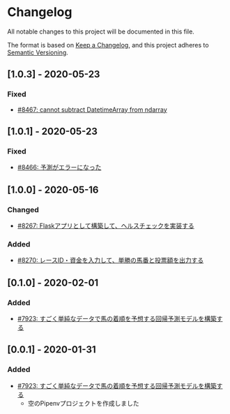 # Changelog

All notable changes to this project will be documented in this file.

The format is based on [Keep a Changelog](https://keepachangelog.com/en/1.0.0/),
and this project adheres to [Semantic Versioning](https://semver.org/spec/v2.0.0.html).

## [1.0.3] - 2020-05-23
### Fixed
- [#8467: cannot subtract DatetimeArray from ndarray](https://redmine.u6k.me/issues/8467)

## [1.0.1] - 2020-05-23
### Fixed
- [#8466: 予測がエラーになった](https://redmine.u6k.me/issues/8466)

## [1.0.0] - 2020-05-16
### Changed
- [#8267: Flaskアプリとして構築して、ヘルスチェックを実装する](https://redmine.u6k.me/issues/8267)

### Added
- [#8270: レースID・資金を入力して、単勝の馬番と投票額を出力する](https://redmine.u6k.me/issues/8270)

## [0.1.0] - 2020-02-01
### Added
- [#7923: すごく単純なデータで馬の着順を予想する回帰予測モデルを構築する](https://redmine.u6k.me/issues/7923)

## [0.0.1] - 2020-01-31
### Added
- [#7923: すごく単純なデータで馬の着順を予想する回帰予測モデルを構築する](https://redmine.u6k.me/issues/7923)
    - 空のPipenvプロジェクトを作成しました
